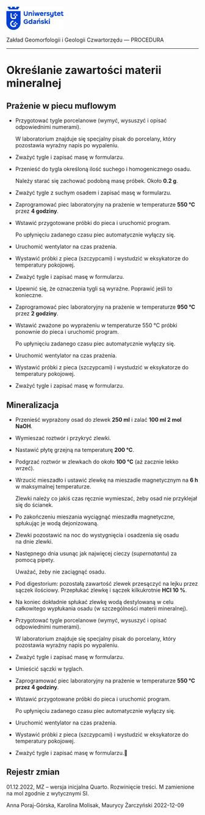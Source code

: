 
<div fig-alt="Logo: Uniwersytet Gdański" fig-align="left">

[<img src="images/log-ug_pl.png" width="150" />](https://geomorfologia.ug.edu.pl)

</div>

Zakład Geomorfologii i Geologii Czwartorzędu — PROCEDURA

------------------------------------------------------------------------

# Określanie zawartości materii mineralnej

## Prażenie w piecu muflowym

- Przygotować tygle porcelanowe (wymyć, wysuszyć i opisać odpowiednimi
  numerami).

  W laboratorium znajduje się specjalny pisak do porcelany, który
  pozostawia wyraźny napis po wypaleniu.

- Zważyć tygle i zapisać masę w formularzu.

- Przenieść do tygla określoną ilość suchego i homogenicznego osadu.

  Należy starać się zachować podobną masę próbek. Około **0.2 g**.

- Zważyć tygle z suchym osadem i zapisać masę w formularzu.

- Zaprogramować piec laboratoryjny na prażenie w temperaturze **550 °C**
  przez **4 godziny**.

<!-- -->

- Wstawić przygotowane próbki do pieca i uruchomić program.

  Po upłynięciu zadanego czasu piec automatycznie wyłączy się.

- Uruchomić wentylator na czas prażenia.

- Wystawić próbki z pieca (szczypcami) i wystudzić w eksykatorze do
  temperatury pokojowej.

- Zważyć tygle i zapisać masę w formularzu.

- Upewnić się, że oznaczenia tygli są wyraźne. Poprawić jeśli to
  konieczne.

- Zaprogramować piec laboratoryjny na prażenie w temperaturze **950 °C**
  przez **2 godziny**.

- Wstawić zważone po wyprażeniu w temperaturze 550 °C próbki ponownie do
  pieca i uruchomić program.

  Po upłynięciu zadanego czasu piec automatycznie wyłączy się.

- Uruchomić wentylator na czas prażenia.

- Wystawić próbki z pieca (szczypcami) i wystudzić w eksykatorze do
  temperatury pokojowej.

- Zważyć tygle i zapisać masę w formularzu.

## Mineralizacja

- Przenieść wyprażony osad do zlewek **250 ml** i zalać **100 ml 2 mol
  NaOH**.

- Wymieszać roztwór i przykryć zlewki.

- Nastawić płytę grzejną na temperaturę **200 °C**.

- Podgrzać roztwór w zlewkach do około **100 °C** (aż zacznie lekko
  wrzeć).

- Wrzucić mieszadło i ustawić zlewkę na mieszadle magnetycznym na **6
  h** w maksymalnej temperaturze.

  Zlewki należy co jakiś czas ręcznie wymieszać, żeby osad nie
  przyklejał się do ścianek.

- Po zakończeniu mieszania wyciągnąć mieszadła magnetyczne, spłukując je
  wodą dejonizowaną.

- Zlewki pozostawić na noc do wystygnięcia i osadzenia się osadu na dnie
  zlewki.

- Następnego dnia usunąc jak najwięcej cieczy (*supernatantu*) za pomocą
  pipety.

  Uważać, żeby nie zaciągnąć osadu.

- Pod digestorium: pozostałą zawartość zlewek przesączyć na lejku przez
  sączek ilościowy. Przepłukać zlewkę i sączek kilkukrotnie **HCl 10
  %**.

- Na koniec dokładnie spłukać zlewkę wodą destylowaną w celu całkowitego
  wypłukania osadu (w szczególności materii mineralnej).

- Przygotować tygle porcelanowe (wymyć, wysuszyć i opisać odpowiednimi
  numerami).

  W laboratorium znajduje się specjalny pisak do porcelany, który
  pozostawia wyraźny napis po wypaleniu.

- Zważyć tygle i zapisać masę w formularzu.

- Umieścić sączki w tyglach.

<!-- -->

- Zaprogramować piec laboratoryjny na prażenie w temperaturze **550 °C
  przez 4 godziny**.

<!-- -->

- Wstawić przygotowane próbki do pieca i uruchomić program.

  Po upłynięciu zadanego czasu piec automatycznie wyłączy się.

- Uruchomić wentylator na czas prażenia.

- Wystawić próbki z pieca (szczypcami) i wystudzić w eksykatorze do
  temperatury pokojowej.

- Zważyć tygle i zapisać masę w formularzu.

## Rejestr zmian

01.12.2022, MZ – wersja inicjalna Quarto. Rozwinięcie treści. M
zamienione na mol zgodnie z wytycznymi SI.

Anna Poraj-Górska, Karolina Molisak, Maurycy Żarczyński 2022-12-09
